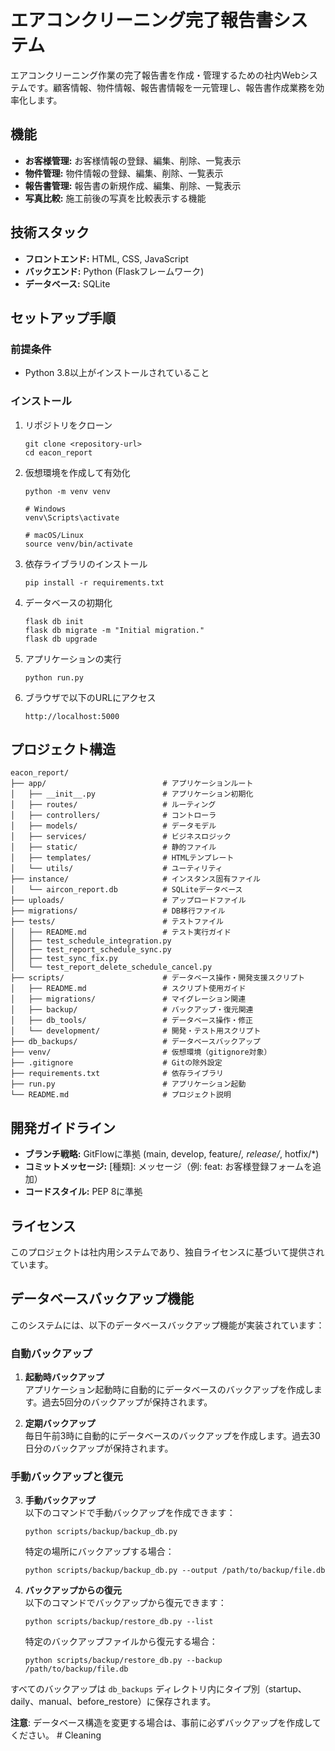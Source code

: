 # エアコンクリーニング完了報告書システム

エアコンクリーニング作業の完了報告書を作成・管理するための社内Webシステムです。顧客情報、物件情報、報告書情報を一元管理し、報告書作成業務を効率化します。

## 機能

- **お客様管理:** お客様情報の登録、編集、削除、一覧表示
- **物件管理:** 物件情報の登録、編集、削除、一覧表示
- **報告書管理:** 報告書の新規作成、編集、削除、一覧表示
- **写真比較:** 施工前後の写真を比較表示する機能

## 技術スタック

- **フロントエンド:** HTML, CSS, JavaScript
- **バックエンド:** Python (Flaskフレームワーク)
- **データベース:** SQLite

## セットアップ手順

### 前提条件

- Python 3.8以上がインストールされていること

### インストール

1. リポジトリをクローン
   ```
   git clone <repository-url>
   cd eacon_report
   ```

2. 仮想環境を作成して有効化
   ```
   python -m venv venv
   
   # Windows
   venv\Scripts\activate
   
   # macOS/Linux
   source venv/bin/activate
   ```

3. 依存ライブラリのインストール
   ```
   pip install -r requirements.txt
   ```

4. データベースの初期化
   ```
   flask db init
   flask db migrate -m "Initial migration."
   flask db upgrade
   ```

5. アプリケーションの実行
   ```
   python run.py
   ```

6. ブラウザで以下のURLにアクセス
   ```
   http://localhost:5000
   ```

## プロジェクト構造

```
eacon_report/
├── app/                          # アプリケーションルート
│   ├── __init__.py               # アプリケーション初期化
│   ├── routes/                   # ルーティング
│   ├── controllers/              # コントローラ
│   ├── models/                   # データモデル
│   ├── services/                 # ビジネスロジック
│   ├── static/                   # 静的ファイル
│   ├── templates/                # HTMLテンプレート
│   └── utils/                    # ユーティリティ
├── instance/                     # インスタンス固有ファイル
│   └── aircon_report.db          # SQLiteデータベース
├── uploads/                      # アップロードファイル
├── migrations/                   # DB移行ファイル
├── tests/                        # テストファイル
│   ├── README.md                 # テスト実行ガイド
│   ├── test_schedule_integration.py
│   ├── test_report_schedule_sync.py
│   ├── test_sync_fix.py
│   └── test_report_delete_schedule_cancel.py
├── scripts/                      # データベース操作・開発支援スクリプト
│   ├── README.md                 # スクリプト使用ガイド
│   ├── migrations/               # マイグレーション関連
│   ├── backup/                   # バックアップ・復元関連
│   ├── db_tools/                 # データベース操作・修正
│   └── development/              # 開発・テスト用スクリプト
├── db_backups/                   # データベースバックアップ
├── venv/                         # 仮想環境（gitignore対象）
├── .gitignore                    # Gitの除外設定
├── requirements.txt              # 依存ライブラリ
├── run.py                        # アプリケーション起動
└── README.md                     # プロジェクト説明
```

## 開発ガイドライン

- **ブランチ戦略:** GitFlowに準拠 (main, develop, feature/*, release/*, hotfix/*)
- **コミットメッセージ:** [種類]: メッセージ（例: feat: お客様登録フォームを追加）
- **コードスタイル:** PEP 8に準拠

## ライセンス

このプロジェクトは社内用システムであり、独自ライセンスに基づいて提供されています。

## データベースバックアップ機能

このシステムには、以下のデータベースバックアップ機能が実装されています：

### 自動バックアップ

1. **起動時バックアップ**  
   アプリケーション起動時に自動的にデータベースのバックアップを作成します。過去5回分のバックアップが保持されます。

2. **定期バックアップ**  
   毎日午前3時に自動的にデータベースのバックアップを作成します。過去30日分のバックアップが保持されます。

### 手動バックアップと復元

3. **手動バックアップ**  
   以下のコマンドで手動バックアップを作成できます：
   ```
   python scripts/backup/backup_db.py
   ```
   
   特定の場所にバックアップする場合：
   ```
   python scripts/backup/backup_db.py --output /path/to/backup/file.db
   ```

4. **バックアップからの復元**  
   以下のコマンドでバックアップから復元できます：
   ```
   python scripts/backup/restore_db.py --list
   ```
   
   特定のバックアップファイルから復元する場合：
   ```
   python scripts/backup/restore_db.py --backup /path/to/backup/file.db
   ```

すべてのバックアップは `db_backups` ディレクトリ内にタイプ別（startup、daily、manual、before_restore）に保存されます。

**注意**: データベース構造を変更する場合は、事前に必ずバックアップを作成してください。 # Cleaning
